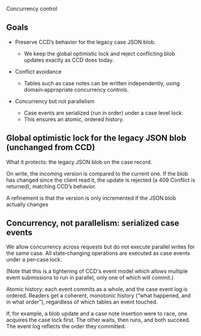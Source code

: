 Concurrency control

## Goals


* Preserve CCD’s behavior for the legacy case JSON blob.
  * We keep the global optimistic lock and reject conflicting blob updates exactly as CCD does today.
* Conflict avoidance
  * Tables such as case notes can be written independently, using domain‑appropriate concurrency controls.

* Concurrency but not parallelism
    * Case events are serialized (run in order) under a case level lock
    * This ensures an atomic, ordered history.

## Global optimistic lock for the legacy JSON blob (unchanged from CCD)

What it protects: the legacy JSON blob on the case record.

On write, the incoming version is compared to the current one. If the blob has changed since the client read it, the update is rejected (a 409 Conflict is returned), matching CCD’s behavior.

A refinement is that the version is only incremented if the JSON blob actually changes

## Concurrency, not parallelism: serialized case events

We allow concurrency across requests but do not execute parallel writes for the same case. All state‑changing operations are executed as case events under a per‑case lock.

(Note that this is a tightening of CCD's event model which allows multiple event submissions to run in parallel, only one of which will commit.)

Atomic history: each event commits as a whole, and the case event log is ordered. Readers get a coherent, monotonic history (“what happened, and in what order”), regardless of which tables an event touched.

If, for example, a blob update and a case note insertion were to race, one acquires the case lock first. The other waits, then runs, and both succeed. The event log reflects the order they committed.

